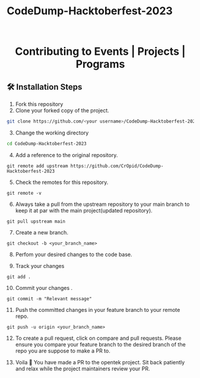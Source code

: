 # CodeDump-Hacktoberfest-2023
<br>
<div align="center">

# Contributing to Events | Projects | Programs

</div>

## 🛠️ Installation Steps

1. Fork this repository
2. Clone your forked copy of the project.

```bash
git clone https://github.com/<your username>/CodeDump-Hacktoberfest-2023.git
```

3. Change the working directory

```bash
cd CodeDump-Hacktoberfest-2023
```

4. Add a reference to the original repository.

```
git remote add upstream https://github.com/CrOpid/CodeDump-Hacktoberfest-2023
```

5. Check the remotes for this repository.

```
git remote -v
```

6. Always take a pull from the upstream repository to your main branch to keep it at par with the main project(updated repository).

```
git pull upstream main
```

7. Create a new branch.

```
git checkout -b <your_branch_name>
```

8. Perfom your desired changes to the code base.


9. Track your changes

```
git add .
```

10. Commit your changes .

```
git commit -m "Relevant message"
```

11. Push the committed changes in your feature branch to your remote repo.

```
git push -u origin <your_branch_name>

```

12. To create a pull request, click on compare and pull requests. Please ensure you compare your feature branch to the desired branch of the repo you are suppose to make a PR to.

13. Voila 🎉 You have made a PR to the opentek project. Sit back patiently and relax while the project maintainers review your PR.
